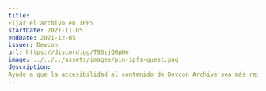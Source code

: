 ```yaml
---
title: 
Fijar el archivo en IPFS
startDate: 2021-11-05
endDate: 2021-12-05
issuer: Devcon
url: https://discord.gg/T96zjQGpWe 
image: ../../../assets/images/pin-ipfs-quest.png
description: 
Ayude a que la accesibilidad al contenido de Devcon Archive sea más resistente a la censura y descentralizada. Fije sus charlas favoritas en IPFS y gane un POAP compartiendo su progreso en nuestra discordia Road to Devcon.
---
```

